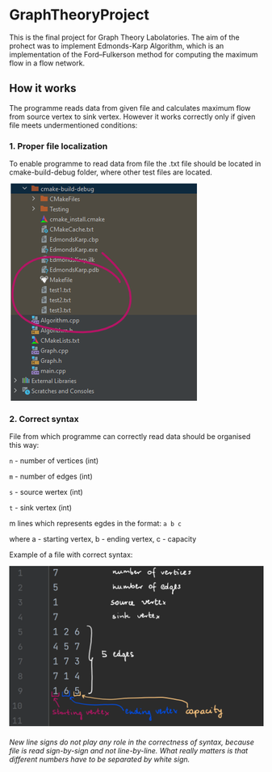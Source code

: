 # GraphTheoryProject
This is the final project for Graph Theory Labolatories. The aim of the prohect was to implement Edmonds-Karp Algorithm, which is an implementation of the Ford–Fulkerson method for computing the maximum flow in a flow network.

## How it works ##
The programme reads data from given file and calculates maximum flow from source vertex to sink vertex. However it works correctly only if given file meets undermentioned conditions:

### 1. Proper file localization ###
To enable programme to read data from file the .txt file should be located in cmake-build-debug folder, where other test files are located.


![logo](https://github.com/PaulinaGacek/GraphTheoryProject/blob/main/File_localization.png "Proper file localization")


### 2. Correct syntax ###

File from which programme can correctly read data should be organised this way:

`n` - number of vertices (int)

`m` - number of edges (int)

`s` - source wertex (int)

`t` - sink vertex (int)

m lines which represents egdes in the format:
`a b c`

where a - starting vertex, b - ending vertex, c - capacity

Example of a file with correct syntax:

![logo](https://github.com/PaulinaGacek/GraphTheoryProject/blob/main/File_syntax.png "Correct file syntax")
###### New line signs do not play any role in the correctness of syntax, because file is read sign-by-sign and not line-by-line. What really matters is that different numbers have to be separated by white sign. ######


